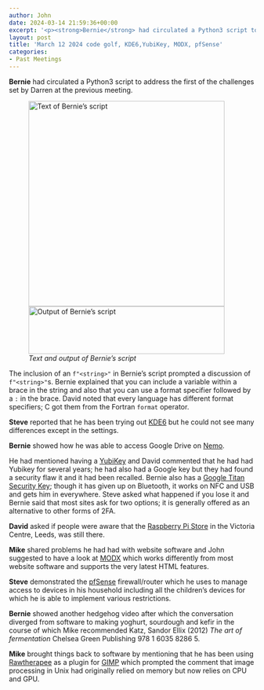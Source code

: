 ```yaml
---
author: John
date: 2024-03-14 21:59:36+00:00
excerpt: '<p><strong>Bernie</strong> had circulated a Python3 script to address the first of the challenges set by Darren at the previous meeting.</p><p>The inclusion of an <code>f"&lt;string&gt;"</code> in Bernie’s script prompted a discussion of <code>f"&lt;string&gt;"</code>s. Bernie explained that you can include a variable within a brace in the string and also that you can use a format specifier followed by a <code>:</code> in the brace. David noted that every language has different format specifiers; C got them from the Fortran <code>format</code> operator.</p>'
layout: post
title: 'March 12 2024 code golf, KDE6,YubiKey, MODX, pfSense'
categories:
- Past Meetings
---
```

<p><strong>Bernie</strong> had circulated a Python3 script to address the first of the challenges set by Darren at the previous meeting.</p><figure ><img src="http://www.bradlug.co.uk/blog/2024/03/12/images/Stage1_400px.png" width ="400" height="418" alt="Text of Bernie’s script" role="img"><img src="http://www.bradlug.co.uk/blog/2024/03/12/images/Stage1_output_400px.png" width ="400" height="97" alt="Output of Bernie’s script" role="img"><figcaption><em>Text and output of Bernie’s script</em></figcaption></figure><p>The inclusion of an <code>f"&lt;string&gt;"</code> in Bernie’s script prompted a discussion of <code>f"&lt;string&gt;"</code>s. Bernie explained that you can include a variable within a brace in the string and also that you can use a format specifier followed by a <code>:</code> in the brace. David noted that every language has different format specifiers; C got them from the Fortran <code>format</code> operator.</p><p><strong>Steve</strong> reported that he has been trying out <a href="https://kde.org/announcements/megarelease/6/" type="text/html" role="link">KDE6</a> but he could not see many differences except in the settings.</p><p><strong>Bernie</strong> showed how he was able to access Google Drive on <a href="https://en.wikipedia.org/wiki/Nemo_(file_manager)" type="text/html" role="link">Nemo</a>.</p><p>He had mentioned having a <a href="https://www.yubico.com/" type="text/html" role="link">YubiKey</a> and David commented that he had had Yubikey for several years; he had also had a Google key but they had found a security flaw it and it had been recalled. Bernie also has a <a href="https://cloud.google.com/security/products/titan-security-key" type="text/html" role="link">Google Titan Security Key</a>; though it has given up on Bluetooth, it works on NFC and USB and gets him in everywhere. Steve asked what happened if you lose it and Bernie said that most sites ask for two options; it is generally offered as an alternative to other forms of 2FA.</p><p><strong>David</strong> asked if people were aware that the <a href="https://events.raspberrypi.com/official/863a4db2-0c66-4ba3-98c5-cc0b99594a82" type="text/html" role="link">Raspberry Pi Store</a> in the Victoria Centre, Leeds, was still there.</p><p><strong>Mike</strong> shared problems he had had with website software and John suggested to have a look at <a href="https://modx.com/" type="text/html" role="link">MODX</a> which works differently from most website software and supports the very latest HTML features.</p><p><strong>Steve</strong> demonstrated the <a href="https://www.pfsense.org/" type="text/html" role="link">pfSense</a> firewall/router which he uses to manage access to devices in his household including all the children’s devices for which he is able to implement various restrictions.</p><p><strong>Bernie</strong> showed another hedgehog video after which the conversation diverged from software to making yoghurt, sourdough and kefir in the course of which Mike recommended Katz, Sandor Ellix (2012) <em>The art of fermentation</em> Chelsea Green Publishing 978 1 6035 8286 5.</p><p><strong>Mike</strong> brought things back to software by mentioning that he has been using <a href="http://rawtherapee.com/" type="text/html" role="link">Rawtherapee</a> as a plugin for <a href="https://www.gimp.org/" type="text/html" role="link">GIMP</a> which prompted the comment that image processing in Unix had originally relied on memory but now relies on CPU and GPU.</p>
